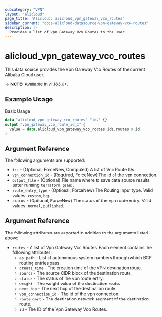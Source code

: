 ```yaml
---
subcategory: "VPN"
layout: "alicloud"
page_title: "Alicloud: alicloud_vpn_gateway_vco_routes"
sidebar_current: "docs-alicloud-datasource-vpn-gateway-vco-routes"
description: |-
  Provides a list of Vpn Gateway Vco Routes to the user.
---
```


# alicloud\_vpn\_gateway\_vco\_routes

This data source provides the Vpn Gateway Vco Routes of the current Alibaba Cloud user.

-> **NOTE:** Available in v1.183.0+.

## Example Usage

Basic Usage

```terraform
data "alicloud_vpn_gateway_vco_routes" "ids" {}
output "vpn_gateway_vco_route_id_1" {
  value = data.alicloud_vpn_gateway_vco_routes.ids.routes.0.id
}
```

## Argument Reference

The following arguments are supported:

* `ids` - (Optional, ForceNew, Computed) A list of Vco Route IDs.
* `vpn_connection_id` - (Required, ForceNew) The id of the vpn connection.
* `output_file` - (Optional) File name where to save data source results (after running `terraform plan`).
* `route_entry_type` - (Optional, ForceNew) The Routing input type. Valid values: `custom`, `bgp`.
* `status` - (Optional, ForceNew) The status of the vpn route entry. Valid values: `normal`, `published`.

## Argument Reference

The following attributes are exported in addition to the arguments listed above:

* `routes` - A list of Vpn Gateway Vco Routes. Each element contains the following attributes:
  * `as_path` - List of autonomous system numbers through which BGP routing entries pass.
  * `create_time` - The creation time of the VPN destination route.
  * `source` - The source CIDR block of the destination route.
  * `status` - The status of the vpn route entry.
  * `weight` - The weight value of the destination route.
  * `next_hop` - The next hop of the destination route.
  * `vpn_connection_id` - The id of the vpn connection.
  * `route_dest` - The destination network segment of the destination route.
  * `id` - The ID of the Vpn Gateway Vco Routes.
